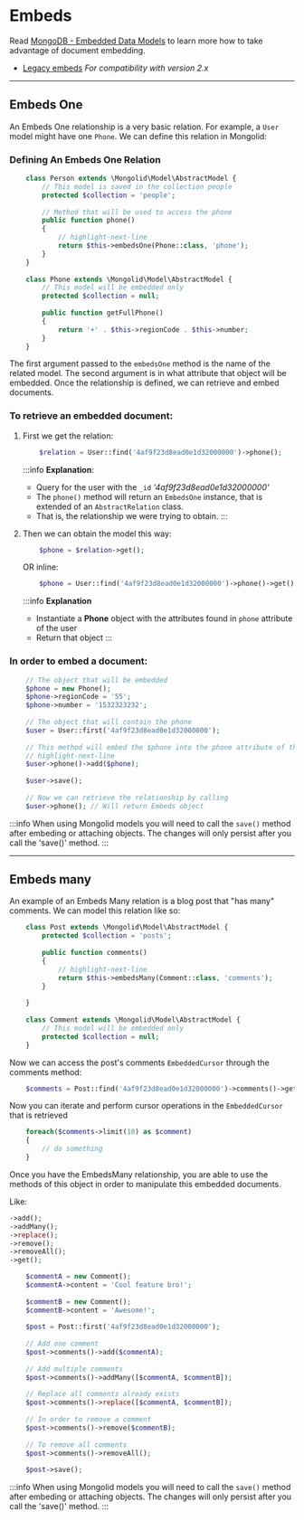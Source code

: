 # Embeds

Read [MongoDB - Embedded Data Models](https://docs.mongodb.org/manual/core/data-model-design/#embedded-data-models) 
to learn more how to take advantage of document embedding.

- [Legacy embeds](legacy/embeds.md) *For compatibility with version 2.x*

---

## Embeds One

An Embeds One relationship is a very basic relation.
For example, a `User` model might have one `Phone`.
We can define this relation in Mongolid:

### Defining An Embeds One Relation

```php
    class Person extends \Mongolid\Model\AbstractModel {
        // This model is saved in the collection people
        protected $collection = 'people';
    
        // Method that will be used to access the phone
        public function phone()
        {
            // highlight-next-line
            return $this->embedsOne(Phone::class, 'phone');
        }
    }
    
    class Phone extends \Mongolid\Model\AbstractModel {
        // This model will be embedded only
        protected $collection = null;
    
        public function getFullPhone()
        {
            return '+' . $this->regionCode . $this->number;
        }
    }
```

The first argument passed to the `embedsOne` method is the name of the related model.
The second argument is in what attribute that object will be embedded.
Once the relationship is defined, we can retrieve and embed documents.

### To retrieve an embedded document:

1. First we get the relation:

    ```php
        $relation = User::find('4af9f23d8ead0e1d32000000')->phone();
    ```

    :::info **Explanation**:

    - Query for the user with the `_id` _'4af9f23d8ead0e1d32000000'_
    - The `phone()` method will return an `EmbedsOne` instance, that is extended of an `AbstractRelation` class.
    - That is, the relationship we were trying to obtain.
    :::

2. Then we can obtain the model this way:

    ```php
        $phone = $relation->get();
    ```
    
    OR inline:

    ```php
        $phone = User::find('4af9f23d8ead0e1d32000000')->phone()->get();
    ```

    :::info **Explanation**

    - Instantiate a **Phone** object with the attributes found in `phone` attribute of the user
    - Return that object
    :::

### In order to embed a document:

```php
    // The object that will be embedded
    $phone = new Phone();
    $phone->regionCode = '55';
    $phone->number = '1532323232';
    
    // The object that will contain the phone
    $user = User::first('4af9f23d8ead0e1d32000000');
    
    // This method will embed the $phone into the phone attribute of the user
    // highlight-next-line
    $user->phone()->add($phone);
    
    $user->save();
    
    // Now we can retrieve the relationship by calling
    $user->phone(); // Will return Embeds object
```

:::info
When using Mongolid models you will need to call the `save()` method after embeding or attaching objects. 
The changes will only persist after you call the 'save()' method.
:::

---

## Embeds many

An example of an Embeds Many relation is a blog post that "has many" comments. We can model this relation like so:

```php
    class Post extends \Mongolid\Model\AbstractModel {
        protected $collection = 'posts';
    
        public function comments()
        {
            // highlight-next-line
            return $this->embedsMany(Comment::class, 'comments');
        }
    
    }
    
    class Comment extends \Mongolid\Model\AbstractModel {
        // This model will be embedded only
        protected $collection = null;
    }
```

Now we can access the post's comments `EmbeddedCursor` through the comments method:

```php
    $comments = Post::find('4af9f23d8ead0e1d32000000')->comments()->get();
```

Now you can iterate and perform cursor operations in the `EmbeddedCursor` that is retrieved

```php
    foreach($comments->limit(10) as $comment)
    {
        // do something
    }
```

Once you have the EmbedsMany relationship, you are able to use the methods of this object in order to manipulate this embedded documents.

Like:

```php
->add();
->addMany();
->replace();
->remove();
->removeAll();
->get();
```

```php
    $commentA = new Comment();
    $commentA->content = 'Cool feature bro!';
    
    $commentB = new Comment();
    $commentB->content = 'Awesome!';
    
    $post = Post::first('4af9f23d8ead0e1d32000000');
    
    // Add one comment
    $post->comments()->add($commentA);
    
    // Add multiple comments
    $post->comments()->addMany([$commentA, $commentB]);
    
    // Replace all comments already exists
    $post->comments()->replace([$commentA, $commentB]);
    
    // In order to remove a comment
    $post->comments()->remove($commentB);
    
    // To remove all comments
    $post->comments()->removeAll();
    
    $post->save();
```

:::info
When using Mongolid models you will need to call the `save()` method after embeding or attaching objects. 
The changes will only persist after you call the 'save()' method.
:::
